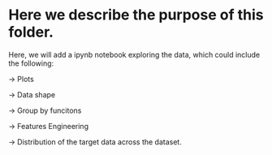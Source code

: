 # Here we describe the purpose of this folder.

Here, we will add a ipynb notebook exploring the data, which could include the following:

-> Plots

-> Data shape

-> Group by funcitons

-> Features Engineering

-> Distribution of the target data across the dataset. 
